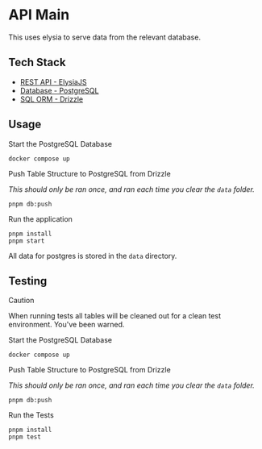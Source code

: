 # API Main

This uses elysia to serve data from the relevant database.

## Tech Stack

-   [REST API - ElysiaJS](https://elysiajs.com)
-   [Database - PostgreSQL](https://www.postgresql.org)
-   [SQL ORM - Drizzle](https://orm.drizzle.team)

## Usage

Start the PostgreSQL Database

```
docker compose up
```

Push Table Structure to PostgreSQL from Drizzle

_This should only be ran once, and ran each time you clear the `data` folder._

```
pnpm db:push
```

Run the application

```
pnpm install
pnpm start
```

All data for postgres is stored in the `data` directory.

## Testing

> [!Caution]  
> When running tests all tables will be cleaned out for a clean test environment. You've been warned.

Start the PostgreSQL Database

```
docker compose up
```

Push Table Structure to PostgreSQL from Drizzle

_This should only be ran once, and ran each time you clear the `data` folder._

```
pnpm db:push
```

Run the Tests

```
pnpm install
pnpm test
```
